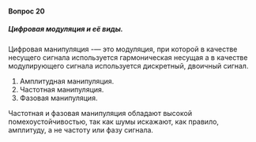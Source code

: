 #### Вопрос 20

##### Цифровая модуляция и её виды.

Цифровая манипуляция -— это модуляция, при которой в качестве несущего сигнала используется гармоническая несущая а в качестве модулирующего сигнала используется дискретный, двоичный сигнал.

1. Амплитудная манипуляция.
2. Частотная манипуляция.
3. Фазовая манипуляция.

Частотная и фазовая манипуляция обладают высокой помехоустойчивостью, так как шумы искажают, как правило, амплитуду, а не частоту или фазу сигнала.
